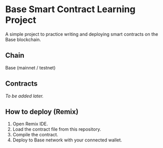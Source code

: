 # Base Smart Contract Learning Project

A simple project to practice writing and deploying smart contracts on the Base blockchain.

## Chain
Base (mainnet / testnet)

## Contracts
_To be added later._

## How to deploy (Remix)
1. Open Remix IDE.
2. Load the contract file from this repository.
3. Compile the contract.
4. Deploy to Base network with your connected wallet.

